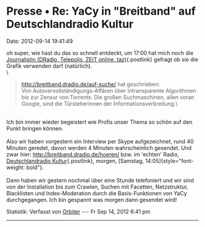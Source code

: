 Presse • Re: YaCy in \"Breitband\" auf Deutschlandradio Kultur
==============================================================

Date: 2012-09-14 19:41:49

oh super, wie hast du das so schnell entdeckt, um 17:00 hat mich noch
die [Journalistin (DRadio, Telepolis, ZEIT online,
taz)](http://anjakrieger.com/){.postlink} gefragt ob sie die Grafik
verwenden darf (natürlich).\
\

> <div>
>
> http://breitband.dradio.de/auf-suche/ hat geschrieben:\
> Von Autovervollständigungs-Affären über intransparente Algorithmen bis
> zur Zensur von Torrents: Die großen Suchmaschinen, allen voran Google,
> sind die Türsteherinnen der Informationsverbreitung.\
>
> </div>

\
Ich bin immer wieder begeistert wie Profis unser Thema so schön auf den
Punkt bringen können.\
\
Also wir haben vorgestern ein Interview per Skype aufgezeichnet, rund 40
Minuten geredet, davon werden 4 Minuten wahrscheinlich gesendet. Und
zwar hier: <http://breitband.dradio.de/hoeren/> bzw. im \'echten\'
Radio, [Deutschlandradio
Kultur](http://www.dradio.de/dkultur/){.postlink}, morgen, [Samstag,
14:05]{style="font-weight: bold"}.\
\
Dann haben wir gestern nochmal über eine Stunde telefoniert und wir sind
von der Installation bis zum Crawlen, Suchen mit Facetten, Netzstruktur,
Blacklisten und Index-Moderation durch die Basis-Funktionen von YaCy
durchgegangen. Ich bin gespannt was morgen dann gesendet wird!

Statistik: Verfasst von
[Orbiter](http://forum.yacy-websuche.de/memberlist.php?mode=viewprofile&u=2)
--- Fr Sep 14, 2012 6:41 pm

------------------------------------------------------------------------
